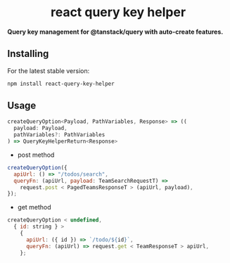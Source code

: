 <h1 align="center">react query key helper</h1>

<p><strong>Query key management for @tanstack/query with auto-create features.</strong></p>

## Installing

For the latest stable version:

```bash
npm install react-query-key-helper
```

## Usage

```js
createQueryOption<Payload, PathVariables, Response> => ((
  payload: Payload,
  pathVariables?: PathVariables
) => QueryKeyHelperReturn<Response>
```

- post method

```js
createQueryOption({
  apiUrl: () => "/todos/search",
  queryFn: (apiUrl, payload: TeamSearchRequestT) =>
    request.post < PagedTeamsResponseT > (apiUrl, payload),
});
```

- get method

```js
createQueryOption < undefined,
  { id: string } >
    {
      apiUrl: ({ id }) => `/todo/${id}`,
      queryFn: (apiUrl) => request.get < TeamResponseT > apiUrl,
    };
```
